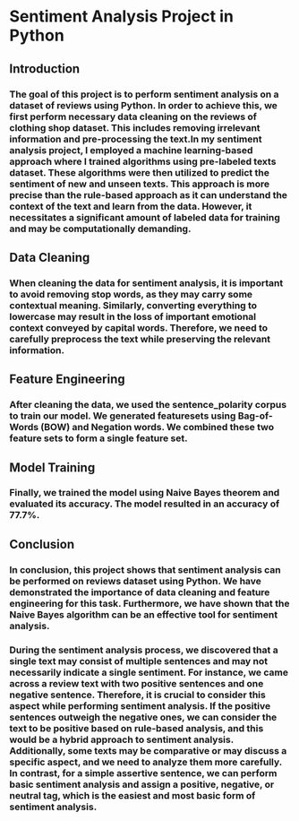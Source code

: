 # Sentiment Analysis Project in Python

### 

## Introduction

### The goal of this project is to perform sentiment analysis on a dataset of reviews using Python. In order to achieve this, we first perform necessary data cleaning on the reviews of clothing shop dataset. This includes removing irrelevant information and pre-processing the text.In my sentiment analysis project, I employed a machine learning-based approach where I trained algorithms using pre-labeled texts dataset. These algorithms were then utilized to predict the sentiment of new and unseen texts. This approach is more precise than the rule-based approach as it can understand the context of the text and learn from the data. However, it necessitates a significant amount of labeled data for training and may be computationally demanding.

## Data Cleaning

### When cleaning the data for sentiment analysis, it is important to avoid removing stop words, as they may carry some contextual meaning. Similarly, converting everything to lowercase may result in the loss of important emotional context conveyed by capital words. Therefore, we need to carefully preprocess the text while preserving the relevant information.

## Feature Engineering

### After cleaning the data, we used the sentence_polarity corpus to train our model. We generated featuresets using Bag-of-Words (BOW) and Negation words. We combined these two feature sets to form a single feature set.

## Model Training

### Finally, we trained the model using Naive Bayes theorem and evaluated its accuracy. The model resulted in an accuracy of 77.7%.

## Conclusion

### In conclusion, this project shows that sentiment analysis can be performed on reviews dataset using Python. We have demonstrated the importance of data cleaning and feature engineering for this task. Furthermore, we have shown that the Naive Bayes algorithm can be an effective tool for sentiment analysis.
### During the sentiment analysis process, we discovered that a single text may consist of multiple sentences and may not necessarily indicate a single sentiment. For instance, we came across a review text with two positive sentences and one negative sentence. Therefore, it is crucial to consider this aspect while performing sentiment analysis. If the positive sentences outweigh the negative ones, we can consider the text to be positive based on rule-based analysis, and this would be a hybrid approach to sentiment analysis. Additionally, some texts may be comparative or may discuss a specific aspect, and we need to analyze them more carefully. In contrast, for a simple assertive sentence, we can perform basic sentiment analysis and assign a positive, negative, or neutral tag, which is the easiest and most basic form of sentiment analysis.

